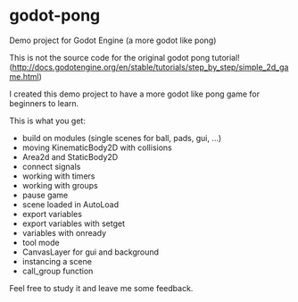 # godot-pong
Demo project for Godot Engine (a more godot like pong)

This is not the source code for the original godot pong tutorial! (http://docs.godotengine.org/en/stable/tutorials/step_by_step/simple_2d_game.html)

I created this demo project to have a more godot like pong game for beginners to learn.

This is what you get:
- build on modules (single scenes for ball, pads, gui, ...)
- moving KinematicBody2D with collisions
- Area2d and StaticBody2D
- connect signals
- working with timers
- working with groups
- pause game
- scene loaded in AutoLoad
- export variables
- export variables with setget
- variables with onready
- tool mode
- CanvasLayer for gui and background
- instancing a scene
- call_group function

Feel free to study it and leave me some feedback.

